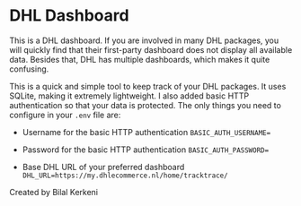 # DHL Dashboard

This is a DHL dashboard. If you are involved in many DHL packages, you will quickly find that their first-party dashboard does not display all available data. Besides that, DHL has multiple dashboards, which makes it quite confusing.

This is a quick and simple tool to keep track of your DHL packages. It uses SQLite, making it extremely lightweight. I also added basic HTTP authentication so that your data is protected. The only things you need to configure in your `.env` file are:

- Username for the basic HTTP authentication
```BASIC_AUTH_USERNAME=```

- Password for the basic HTTP authentication
```BASIC_AUTH_PASSWORD=```

- Base DHL URL of your preferred dashboard
```DHL_URL=https://my.dhlecommerce.nl/home/tracktrace/```

Created by Bilal Kerkeni